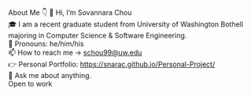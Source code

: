 About Me 👇
  👋 Hi, I’m Sovannara Chou <br/>
      🎓 I am a recent graduate student from University of Washington Bothell majoring in Computer Science & Software Engineering. <br/>
      👨 Pronouns: he/him/his <br/>
      📫 How to reach me -> schou99@uw.edu <br/>
      :point_right: Personal Portfolio: https://snarac.github.io/Personal-Project/ <br/>
      💬 Ask me about anything.<br/>
      Open to work 
      
